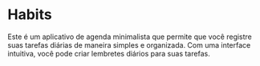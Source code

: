 # Habits
Este é um aplicativo de agenda minimalista que permite que você registre suas tarefas diárias de maneira simples e organizada. Com uma interface intuitiva, você pode criar lembretes diários para suas tarefas.
